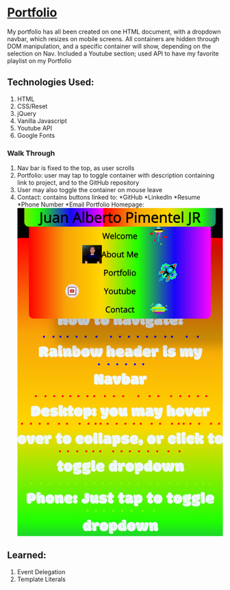 # [Portfolio](https://jpimentel45.github.io/Portfolio/)

My portfolio has all been created on one HTML document, with a dropdown navbar, which resizes on mobile screens. All containers are hidden through DOM manipulation, and a specific container will show, depending on the selection on Nav. Included a Youtube section; used API to have my favorite playlist on my Portfolio

## Technologies Used:

1. HTML
2. CSS/Reset
3. jQuery
4. Vanilla Javascript
5. Youtube API
6. Google Fonts

### Walk Through

1. Nav bar is fixed to the top, as user scrolls
2. Portfolio: user may tap to toggle container with description containing link to project, and to the GitHub repository
3. User may also toggle the container on mouse leave
4. Contact: contains buttons linked to:
   *GitHub
   *LinkedIn
   *Resume
   *Phone Number
   \*Email
   Portfolio Homepage:
   ![Welcome page Screenshot](https://github.com/jpimentel45/Portfolio/blob/master/assets/images/port.png "Logo Title Text 1")

## Learned:

1. Event Delegation
2. Template Literals
